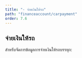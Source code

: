 ```yaml
---
title: "- จ่ายเงินให้รถ"
path: "financeaccount/carpayment"
order: 7.6
---
```


## จ่ายเงินให้รถ

สำหรับจัดการข้อมูลการจ่ายเงินให้รถบรรทุก:

